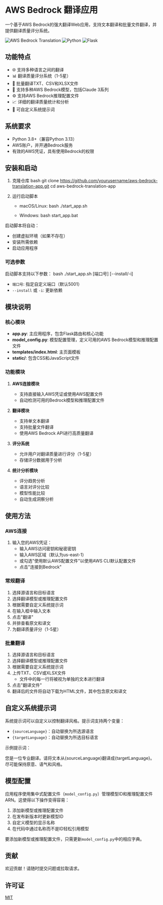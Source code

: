 # AWS Bedrock 翻译应用

一个基于AWS Bedrock的强大翻译Web应用，支持文本翻译和批量文件翻译，并提供翻译质量评分系统。

![AWS Bedrock Translation](https://img.shields.io/badge/AWS-Bedrock-orange)
![Python](https://img.shields.io/badge/Python-3.8+-blue)
![Flask](https://img.shields.io/badge/Flask-2.0+-green)

## 功能特点

- 🌐 支持多种语言之间的翻译
- 📊 翻译质量评分系统（1-5星）
- 📁 批量翻译TXT、CSV和XLSX文件
- 🤖 支持多种AWS Bedrock模型，包括Claude 3系列
- ⚙️ 支持AWS Bedrock推理配置文件
- 📈 详细的翻译质量统计和分析
- 🔧 可自定义系统提示词

## 系统要求

- Python 3.8+（兼容Python 3.13）
- AWS账户，并开通Bedrock服务
- 有效的AWS凭证，具有使用Bedrock的权限

## 安装和启动

1. 克隆仓库
   bash
  git clone https://github.com/yourusername/aws-bedrock-translation-app.git
  cd aws-bedrock-translation-app
  

2. 运行启动脚本
   - macOS/Linux:
     bash
    ./start_app.sh
    
   - Windows:
     bash
    start_app.bat
    

启动脚本将自动：
- 创建虚拟环境（如果不存在）
- 安装所需依赖
- 启动应用程序

### 可选参数

启动脚本支持以下参数：
bash
./start_app.sh [端口号] [--install/-i]

- `端口号`: 指定自定义端口（默认5001）
- `--install` 或 `-i`: 更新依赖

## 模块说明

### 核心模块

- **app.py**: 主应用程序，包含Flask路由和核心功能
- **model_config.py**: 模型配置管理，定义可用的AWS Bedrock模型和推理配置文件
- **templates/index.html**: 主页面模板
- **static/**: 包含CSS和JavaScript文件

### 功能模块

1. **AWS连接模块**
   - 支持直接输入AWS凭证或使用AWS配置文件
   - 自动检测可用的Bedrock模型和推理配置文件

2. **翻译模块**
   - 支持单文本翻译
   - 支持批量文件翻译
   - 使用AWS Bedrock API进行高质量翻译

3. **评分系统**
   - 允许用户对翻译质量进行评分（1-5星）
   - 存储评分数据用于分析

4. **统计分析模块**
   - 评分趋势分析
   - 语言对评分比较
   - 模型性能比较
   - 自动生成洞察分析

## 使用方法

### AWS连接

1. 输入您的AWS凭证：
   - 输入AWS访问密钥和秘密密钥
   - 输入AWS区域（默认为us-east-1）
   - 或勾选"使用默认AWS配置文件"以使用AWS CLI默认配置文件
   - 点击"连接到Bedrock"

### 常规翻译

1. 选择源语言和目标语言
2. 选择翻译模型或推理配置文件
3. 根据需要自定义系统提示词
4. 在输入框中输入文本
5. 点击"翻译"
6. 并排查看原文和译文
7. 为翻译质量评分（1-5星）

### 批量翻译

1. 选择源语言和目标语言
2. 选择翻译模型或推理配置文件
3. 根据需要自定义系统提示词
4. 上传TXT、CSV或XLSX文件
   - 文件中的每一行将被视为单独的文本进行翻译
5. 点击"翻译文件"
6. 翻译后的文件将自动下载为HTML文件，其中包含原文和译文

## 自定义系统提示词

系统提示词可以自定义以控制翻译风格。提示词支持两个变量：
- `{sourceLanguage}`：自动替换为所选源语言
- `{targetLanguage}`：自动替换为所选目标语言

示例提示词：

您是一位专业翻译。请将文本从{sourceLanguage}翻译成{targetLanguage}。尽可能保持原意、语气和风格。

## 模型配置

应用程序使用集中式配置文件（`model_config.py`）管理模型ID和推理配置文件ARN。这使得以下操作变得容易：

1. 添加新模型或推理配置文件
2. 在发布新版本时更新模型ID
3. 自定义模型的显示名称
4. 在代码中通过名称而不是ID轻松引用模型

要添加新模型或推理配置文件，只需更新`model_config.py`中的相应字典。

## 贡献

欢迎贡献！请随时提交问题或拉取请求。

## 许可证

[MIT](LICENSE)
